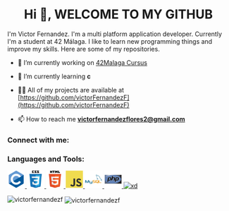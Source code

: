 <h1 align="center">Hi 👋, WELCOME TO MY GITHUB</h1>
I'm Victor Fernandez. I'm a multi platform application developer.
Currently I'm a student at 42 Málaga.
I like to learn new programming things and improve my skills.
Here are some of my repositories.

- 🔭 I’m currently working on [42Malaga Cursus](https://github.com/victorFernandezF/42_Malaga.git)

- 🌱 I’m currently learning **c**

- 👨‍💻 All of my projects are available at [https://github.com/victorFernandezF](https://github.com/victorFernandezF)

- 📫 How to reach me **victorfernandezflores2@gmail.com**

<h3 align="left">Connect with me:</h3>
<p align="left">
</p>

<h3 align="left">Languages and Tools:</h3>
<p align="left"> <a href="https://www.cprogramming.com/" target="_blank" rel="noreferrer"> <img src="https://raw.githubusercontent.com/devicons/devicon/master/icons/c/c-original.svg" alt="c" width="40" height="40"/> </a> <a href="https://www.w3schools.com/css/" target="_blank" rel="noreferrer"> <img src="https://raw.githubusercontent.com/devicons/devicon/master/icons/css3/css3-original-wordmark.svg" alt="css3" width="40" height="40"/> </a> <a href="https://www.w3.org/html/" target="_blank" rel="noreferrer"> <img src="https://raw.githubusercontent.com/devicons/devicon/master/icons/html5/html5-original-wordmark.svg" alt="html5" width="40" height="40"/> </a> <a href="https://developer.mozilla.org/en-US/docs/Web/JavaScript" target="_blank" rel="noreferrer"> <img src="https://raw.githubusercontent.com/devicons/devicon/master/icons/javascript/javascript-original.svg" alt="javascript" width="40" height="40"/> </a> <a href="https://www.mysql.com/" target="_blank" rel="noreferrer"> <img src="https://raw.githubusercontent.com/devicons/devicon/master/icons/mysql/mysql-original-wordmark.svg" alt="mysql" width="40" height="40"/> </a> <a href="https://www.php.net" target="_blank" rel="noreferrer"> <img src="https://raw.githubusercontent.com/devicons/devicon/master/icons/php/php-original.svg" alt="php" width="40" height="40"/> </a> <a href="https://www.adobe.com/products/xd.html" target="_blank" rel="noreferrer"> <img src="https://cdn.worldvectorlogo.com/logos/adobe-xd.svg" alt="xd" width="40" height="40"/> </a> </p>

<p><img align="left" src="https://github-readme-stats.vercel.app/api/top-langs?username=victorfernandezf&show_icons=true&locale=en&layout=compact" alt="victorfernandezf" /></p>

<p>&nbsp;<img align="center" src="https://github-readme-stats.vercel.app/api?username=victorfernandezf&show_icons=true&locale=en" alt="victorfernandezf" /></p>

